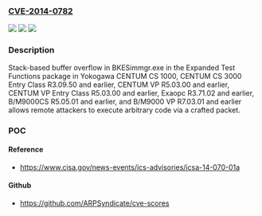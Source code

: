 ### [CVE-2014-0782](https://cve.mitre.org/cgi-bin/cvename.cgi?name=CVE-2014-0782)
![](https://img.shields.io/static/v1?label=Product&message=CENTUM%20CS%203000&color=blue)
![](https://img.shields.io/static/v1?label=Version&message=0%20&color=brightgreen)
![](https://img.shields.io/static/v1?label=Vulnerability&message=CWE-121&color=brightgreen)

### Description

Stack-based buffer overflow in BKESimmgr.exe in the Expanded Test Functions package in Yokogawa CENTUM CS 1000, CENTUM CS 3000 Entry Class R3.09.50 and earlier, CENTUM VP R5.03.00 and earlier, CENTUM VP Entry Class R5.03.00 and earlier, Exaopc R3.71.02 and earlier, B/M9000CS R5.05.01 and earlier, and B/M9000 VP R7.03.01 and earlier allows remote attackers to execute arbitrary code via a crafted packet.

### POC

#### Reference
- https://www.cisa.gov/news-events/ics-advisories/icsa-14-070-01a

#### Github
- https://github.com/ARPSyndicate/cve-scores

